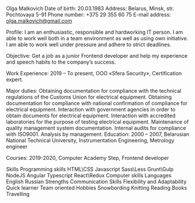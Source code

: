 Olga Malkovich
Date of birth: 20.03.1983
Address: Belarus, Minsk, str. Pochtovaya 5-91
Phone number: +375 29 355 60 75
E-mail address: olga.malkovich@gmail.com

Profile:
I am an enthusiastic, responsible and hardworking IT person. I am able to work well both in a team environment as well as using own initiative. I am able to work well under pressure and adhere to strict deadlines.

Objective:
Get a job as a junior Frontend developer and help my experience and speech habits to the company’s success.

Work Experience:
2019 – To present, OOO «Sfera Security», Certification expert.

Major duties:
Obtaining documentation for compliance with the technical regulations of the Customs Union for electrical equipment.
Obtaining documentation for compliance with national confirmation of compliance for electrical equipment.
Interaction with government agencies in order to obtain documents for electrical equipment.
Interaction with accredited laboratories for the purpose of testing electrical equipment.
Maintenance of quality management system documentation.
Internal audits for compliance with ISO9001.
Analysis by management.
Education:
2000 – 2007, Belarusian National Technical University, Instrumentation Engineering, Metrology engineer

Courses:
2019-2020, Computer Academy Step, Frontend developer

Skills
Programming skills
HTML\CSS
Javascript
Sass\Less
Grunt\Gulp
NodeJS
Angular
Typescript
React\Redux
Computer skills
Languages
English
Russian
Strengths
Communication Skills
Flexibility and Adaptability
Quick learner
Team oriented
Hobbies
Snowbording
Knitting
Reading Books
Travelling

